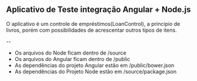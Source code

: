 ## Aplicativo de Teste integração Angular + Node.js 

O aplicativo é um controle de empréstimos(LoanControl), a principio de livros, porém com possibilidades de acrescentar outros tipos
de itens.

--

- Os arquivos do Node ficam dentro de /source
- Os arquivos do Angular ficam dentro de /public
- As dependências do projeto Angular estão em /public/bower.json
- As dependências do Projeto Node estão em /source/package.json

